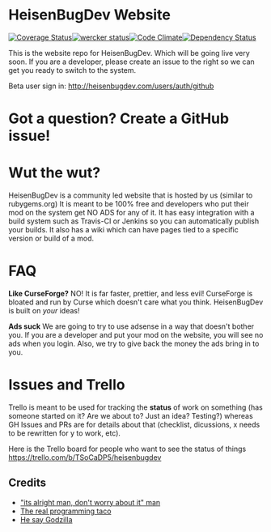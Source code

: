 HeisenBugDev Website
====================

[![Coverage Status](http://img.shields.io/coveralls/HeisenBugDev/HeisenBugDev.svg)](https://coveralls.io/r/HeisenBugDev/HeisenBugDev)[![wercker status](https://app.wercker.com/status/d64aeb104dcec3c74915e0d27104af5f/m/ "wercker status")](https://app.wercker.com/project/bykey/d64aeb104dcec3c74915e0d27104af5f)[![Code Climate](http://img.shields.io/codeclimate/github/HeisenBugDev/HeisenBugDev.svg)](https://codeclimate.com/github/HeisenBugDev/HeisenBugDev)[![Dependency Status](http://img.shields.io/gemnasium/HeisenBugDev/HeisenBugDev.svg)](https://gemnasium.com/HeisenBugDev/HeisenBugDev)

This is the website repo for HeisenBugDev. Which will be going live very soon. If you are a developer, please create an issue to the right so we can get you ready to switch to the system.

Beta user sign in: http://heisenbugdev.com/users/auth/github

# Got a question? Create a GitHub issue!

# Wut the wut?
HeisenBugDev is a community led website that is hosted by us (similar to rubygems.org) It is meant to be 100% free and developers who put their mod on the system get NO ADS for any of it. It has easy integration with a build system such as Travis-CI or Jenkins so you can automatically publish your builds. It also has a wiki which can have pages tied to a specific version or build of a mod.

# FAQ
**Like CurseForge?**
NO! It is far faster, prettier, and less evil! CurseForge is bloated and run by Curse which doesn't care what you think. HeisenBugDev is built on _your_ ideas!

**Ads suck**
We are going to try to use adsense in a way that doesn't bother you. If you are a developer and put your mod on the website, you will see no ads when you login. Also, we try to give back the money the ads bring in to you.

# Issues and Trello
Trello is meant to be used for tracking the **status** of work on something (has someone started on it? Are we about to? Just an idea? Testing?) whereas GH Issues and PRs are for details about that (checklist, dicussions, x needs to be rewritten for y to work, etc).

Here is the Trello board for people who want to see the status of things https://trello.com/b/TSoCaDP5/heisenbugdev

## Credits

 - ["its alright man, don't worry about it" man](https://github.com/adzankich)
 - [The real programming taco](https://github.com/solojavier)
 - [He say Godzilla](https://github.com/XixeBombilla)
